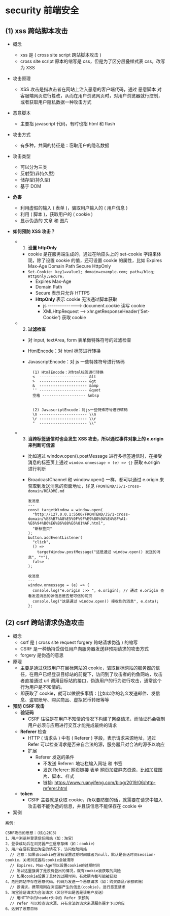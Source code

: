 # security 前端安全

## (1) xss 跨站脚本攻击

- 概念
  - xss 是 ( cross site script 跨站脚本攻击 )
  - cross site script 原本的缩写是 css，但是为了区分层叠样式表 css，改写为 XSS
- 攻击原理
  - XSS 攻击是指攻击者在网站上注入恶意的客户端代码，通过 恶意脚本 对客服端网页进行篡改，从而在用户浏览网页时，对用户浏览器就行控制，或者获取用户隐私数据一种攻击方式
- 恶意脚本
  - 主要指 javascript 代码，有时也指 html 和 flash
- 攻击方式
  - 有多种，共同的特征是：窃取用户的隐私数据
- 攻击类型
  - 可以分为三类
  - 反射型(非持久型)
  - 储存型(持久型)
  - 基于 DOM
- **危害**
  - 利用虚假的输入 ( 表单 )，骗取用户输入的 ( 用户信息 )
  - 利用 ( 脚本 )，获取用户的 ( cookie )
  - 显示伪造的 文章 和 图片
- **如何预防 XSS 攻击？**

  - 1. **设置 httpOnly**
    - cookie 是在服务端生成的，通过在响应头上的 set-cookie 字段来体现，除了设置 cookie 的值，还可设置 cookie 的属性，比如 Expires Max-Age Domain Path Secure HttpOnly
    - `Set-Cookie: key1=value1; domain=example.com; path=/blog; HttpOnly;Secure;`
      - Expires Max-Age
      - Domain Path
      - Secure 表示只允许 HTTPS
      - **HttpOnly** 表示 cookie 无法通过脚本获取
        - js --------------> document.cookie 读写 cookie
        - XMLHttpRequest --> xhr.getResponseHeader('Set-Cookie') 获取 cookie
  - 2. **过滤检查**

    - 对 input, textArea, form 表单做特殊符号的过滤检查
    - HtmlEncode：对 html 标签进行转换
    - JavascriptEncode：对 js 一些特殊符号进行转码

      ```
        (1) HtmlEncode：对html标签进行转换
        <  --------------------- &lt
        >  --------------------- &gt
        &  --------------------- &amp
        '' --------------------- &quot
        空格 ------------------- &nbsp


        (2) JavascriptEncode：对js一些特殊符号进行转码
        \n --------------------- \\n
        \r --------------------- \\r
        "  --------------------- \\"
      ```

  - 3. **当跨标签通信时也会发生 XSS 攻击，所以通过事件对象上的 e.origin 来判断可信源**

    - 比如通过 window.open().postMessage 进行多标签通信时，在接受消息的标签页上通过 `window.onmessage = (e) => {}` 获取 e.origin 进行判断
    - BroadcastChannel 和 window.open() 一样，都可以通过 e.origin 来获取到发送消息的页面地址，详见 `FRONTEND/JS/1-cross-domain/README.md`

      ```
      发消息
      ---
      const targetWindow = window.open(
        "http://127.0.0.1:5500/FRONTEND/JS/1-cross-domain/%E8%B7%A8%E5%9F%9F%E9%80%9A%E4%BF%A1-%E6%94%B6%E6%B6%88%E6%81%AF.html",
        "新标签页"
      );
      button.addEventListener(
        "click",
        () =>
          targetWindow.postMessage("这是通过 window.open() 发送的消息", "*"),
        false
      );
      ```

      ```
      收消息
      ---
      window.onmessage = (e) => {
        console.log("e.origin :>> ", e.origin); // 通过 e.origin 查看发送消息的源信息是否是可信的网页
        console.log("这是通过 window.open() 接收到的消息", e.data);
      };
      ```

## (2) csrf 跨站请求伪造攻击

- 概念
  - csrf 是 ( cross site request forgery 跨站请求伪造 ) 的缩写
  - CSRF 是一种劫持受信任用户向服务器发送非预期请求的攻击方式
  - forgery 是伪造的意思
- 原理
  - 主要是通过获取用户在目标网站的 cookie，骗取目标网站的服务器的信任，在用户已经登录目标站的前提下，访问到了攻击者的钓鱼网站，攻击者直接通过 url 调用目标站的接口，伪造用户的行为进行攻击，通常这个行为用户是不知情的。
  - 即获取了 cookie，就可以做很多事情：比如以你的名义发送邮件、发信息、盗取账号、购买商品、虚拟货币转账等等
- **预防 CSRF 攻击**
  - **验证码**
    - CSRF 往往是在用户不知情的情况下构建了网络请求，而验证码会强制用户必须与应用进行交互才能完成最终的请求
  - **Referer** 检查
    - HTTP ( 请求头 ) 中有 ( Referer ) 字段，表示请求来源地址，通过 Refer 可以检查请求是否来自合法的源，服务器只对合法的源予以响应
    - 扩展
      - Referer 发送的条件
        - 不发送 Referer: 地址栏输入网址 和 书签
        - 发送 Referer: 网页链接 表单 网页加载静态资源，比如加载图片、脚本、样式
        - 链接: https://www.ruanyifeng.com/blog/2019/06/http-referer.html
  - **token**
    - CSRF 主要就是获取 cookie，所以要防御的话，就需要在请求中加入攻击者不能伪造的信息，并且该信息不能保存在 cookie 中
- 案例

```
案例：

CSRF攻击的思想：（核心2和3）
1、用户浏览并登录信任网站（如：淘宝）
2、登录成功后在浏览器产生信息存储（如：cookie）
3、用户在没有登出淘宝的情况下，访问危险网站
  // 注意：如果该cookie在没有设置过期时间或者为null，默认是会话时间session-cookie，关闭浏览器后cookie会被清除
  // Expires，Max-Age可以设置cookie的过期时间
  // 所以这里强调了是没有登出的情况，就有cookie被获取的风险
  // 如果cookie设置了具体的过期时间，有效期内都可能被获取
4、危险网站中存在恶意代码，代码为发送一个恶意请求（如：购买商品/余额转账）
  // 该请求，携带刚刚在浏览器产生的信息(cookie)，进行恶意请求
5、淘宝验证请求为合法请求（区分不出是否是该用户发送）
  // 用HTTP中的header头中的 Refer 来预防
  // refer 可以检查请求源，只有合法的请求来源服务器才予以响应
6、达到了恶意目标
```
